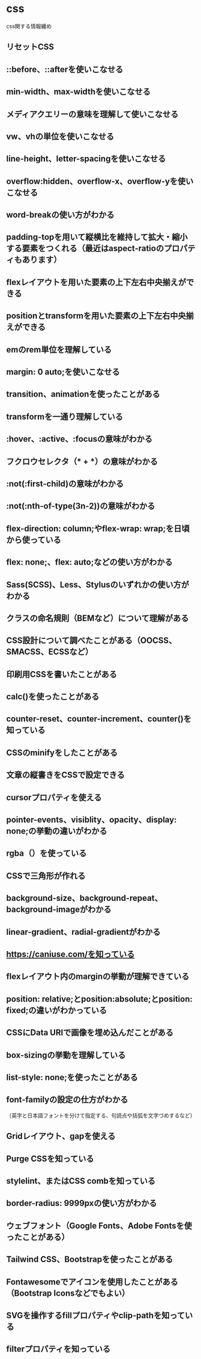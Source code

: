 # css
css関する情報纏め

## リセットCSS

## ::before、::afterを使いこなせる

## min-width、max-widthを使いこなせる
## メディアクエリーの意味を理解して使いこなせる
## vw、vhの単位を使いこなせる
## line-height、letter-spacingを使いこなせる
## overflow:hidden、overflow-x、overflow-yを使いこなせる
## word-breakの使い方がわかる
## padding-topを用いて縦横比を維持して拡大・縮小する要素をつくれる（最近はaspect-ratioのプロパティもあります）
## flexレイアウトを用いた要素の上下左右中央揃えができる
## positionとtransformを用いた要素の上下左右中央揃えができる
## emのrem単位を理解している
## margin: 0 auto;を使いこなせる
## transition、animationを使ったことがある
## transformを一通り理解している
## :hover、:active、:focusの意味がわかる
## フクロウセレクタ（* + *）の意味がわかる
## :not(:first-child)の意味がわかる
## :not(:nth-of-type(3n-2))の意味がわかる
## flex-direction: column;やflex-wrap: wrap;を日頃から使っている
## flex: none;、flex: auto;などの使い方がわかる
## Sass(SCSS)、Less、Stylusのいずれかの使い方がわかる
## クラスの命名規則（BEMなど）について理解がある
## CSS設計について調べたことがある（OOCSS、SMACSS、ECSSなど）
## 印刷用CSSを書いたことがある
## calc()を使ったことがある
## counter-reset、counter-increment、counter()を知っている
## CSSのminifyをしたことがある
## 文章の縦書きをCSSで設定できる
## cursorプロパティを使える
## pointer-events、visiblity、opacity、display: none;の挙動の違いがわかる
## rgba（）を使っている
## CSSで三角形が作れる
## background-size、background-repeat、background-imageがわかる
## linear-gradient、radial-gradientがわかる
## https://caniuse.com/を知っている
## flexレイアウト内のmarginの挙動が理解できている
## position: relative;とposition:absolute;とposition: fixed;の違いがわかっている
## CSSにData URIで画像を埋め込んだことがある
## box-sizingの挙動を理解している
## list-style: none;を使ったことがある
## font-familyの設定の仕方がわかる
（英字と日本語フォントを分けて指定する、句読点や括弧を文字づめするなど）
## Gridレイアウト、gapを使える
## Purge CSSを知っている
## stylelint、またはCSS combを知っている
## border-radius: 9999pxの使い方がわかる
## ウェブフォント（Google Fonts、Adobe Fontsを使ったことがある）
## Tailwind CSS、Bootstrapを使ったことがある
## Fontawesomeでアイコンを使用したことがある（Bootstrap Iconsなどでもよい）
## SVGを操作するfillプロパティやclip-pathを知っている
## filterプロパティを知っている
